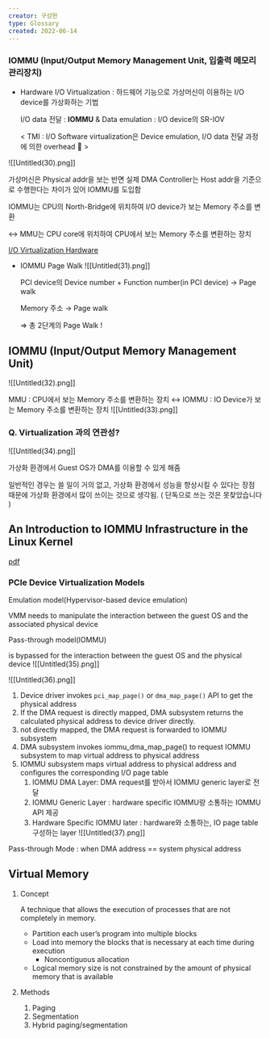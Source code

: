 ```yaml
---
creator: 구성현
type: Glossary
created: 2022-06-14
---
```


### IOMMU (Input/Output Memory Management Unit, 입출력 메모리 관리장치)

- Hardware I/O Virtualization : 하드웨어 기능으로 가상머신이 이용하는 I/O device를 가상화하는 기법
    
    I/O data 전달 : **IOMMU** & Data emulation : I/O device의 SR-IOV
    
    < TMI : I/O Software virtualization은 Device emulation, I/O data 전달 과정에 의한 overhead 🤢 >
    
![[Untitled(30).png]]


가상머신은 Physical addr을 보는 반면 실제 DMA Controller는 Host addr을 기준으로 수행한다는 차이가 있어 IOMMU를 도입함

IOMMU는 CPU의 North-Bridge에 위치하여 I/O device가 보는 Memory 주소를 변환

↔ MMU는 CPU core에 위치하여 CPU에서 보는 Memory 주소를 변환하는 장치

[I/O Virtualization Hardware](https://ssup2.github.io/theory_analysis/IO_Virtualization_Hardware/)

- IOMMU Page Walk
    ![[Untitled(31).png]]

    
    PCI device의 Device number + Function number(in PCI device) → Page walk
    
    Memory 주소 → Page walk
    
    ⇒ 총 2단계의 Page Walk !
## IOMMU (Input/Output Memory Management Unit)
![[Untitled(32).png]]


MMU : CPU에서 보는 Memory 주소를 변환하는 장치 ↔ IOMMU : IO Device가 보는 Memory 주소를 변환하는 장치
![[Untitled(33).png]]


### Q. Virtualization 과의 연관성?
![[Untitled(34).png]]


가상화 환경에서 Guest OS가 DMA를 이용할 수 있게 해줌

일반적인 경우는 쓸 일이 거의 없고, 가상화 환경에서 성능을 향상시킬 수 있다는 장점 때문에 가상화 환경에서 많이 쓰이는 것으로 생각됨. ( 단독으로 쓰는 것은 못찾았습니다 )

## An Introduction to IOMMU Infrastructure in the Linux Kernel

[pdf](https://lenovopress.lenovo.com/lp1467.pdf)

### PCIe Device Virtualization Models

Emulation model(Hypervisor-based device emulation)

VMM needs to manipulate the interaction between the guest OS and the associated physical device

Pass-through model(IOMMU)

is bypassed for the interaction between the guest OS and the physical device
![[Untitled(35).png]]

![[Untitled(36).png]]


1. Device driver invokes `pci_map_page()` or `dma_map_page()` API to get the physical address
2. If the DMA request is directly mapped, DMA subsystem returns the calculated physical address to device driver directly.
3. not directly mapped, the DMA request is forwarded to IOMMU subsystem
4. DMA subsystem invokes iommu_dma_map_page() to request IOMMU subsystem to map virtual address to physical address
5. IOMMU subsystem maps virtual address to physical address and configures the corresponding I/O page table
    1. IOMMU DMA Layer: DMA request를 받아서 IOMMU generic layer로 전달
    2. IOMMU Generic Layer : hardware specific IOMMU랑 소통하는 IOMMU API 제공
    3. Hardware Specific IOMMU later : hardware와 소통하는, IO page table 구성하는 layer
![[Untitled(37).png]]


Pass-through Mode : when DMA address == system physical address

## Virtual Memory

1. Concept
    
    A technique that allows the execution of processes that are not completely in memory.
    
    - Partition each user’s program into multiple blocks
    - Load into memory the blocks that is necessary at each time during execution
        - Noncontiguous allocation
    - Logical memory size is not constrained by the amount of physical memory that is available
2. Methods
    
    1. Paging
    2. Segmentation
    3. Hybrid paging/segmentation